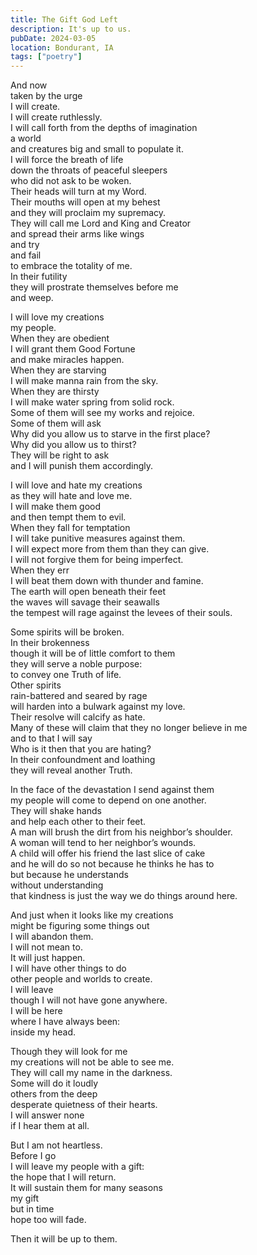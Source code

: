 ```yaml
---
title: The Gift God Left
description: It's up to us.
pubDate: 2024-03-05
location: Bondurant, IA
tags: ["poetry"]
---
```


And now  
taken by the urge  
I will create.  
I will create ruthlessly.  
I will call forth from the depths of imagination  
a world  
and creatures big and small to populate it.  
I will force the breath of life  
down the throats of peaceful sleepers  
who did not ask to be woken.  
Their heads will turn at my Word.  
Their mouths will open at my behest  
and they will proclaim my supremacy.  
They will call me Lord and King and Creator  
and spread their arms like wings  
and try  
and fail  
to embrace the totality of me.  
In their futility  
they will prostrate themselves before me  
and weep.  

I will love my creations  
my people.  
When they are obedient  
I will grant them Good Fortune  
and make miracles happen.  
When they are starving  
I will make manna rain from the sky.  
When they are thirsty  
I will make water spring from solid rock.  
Some of them will see my works and rejoice.  
Some of them will ask  
Why did you allow us to starve in the first place?  
Why did you allow us to thirst?  
They will be right to ask  
and I will punish them accordingly.  

I will love and hate my creations  
as they will hate and love me.  
I will make them good  
and then tempt them to evil.  
When they fall for temptation  
I will take punitive measures against them.  
I will expect more from them than they can give.  
I will not forgive them for being imperfect.  
When they err  
I will beat them down with thunder and famine.  
The earth will open beneath their feet  
the waves will savage their seawalls  
the tempest will rage against the levees of their souls.  

Some spirits will be broken.  
In their brokenness  
though it will be of little comfort to them  
they will serve a noble purpose:  
to convey one Truth of life.  
Other spirits  
rain-battered and seared by rage  
will harden into a bulwark against my love.  
Their resolve will calcify as hate.  
Many of these will claim that they no longer believe in me  
and to that I will say  
Who is it then that you are hating?  
In their confoundment and loathing  
they will reveal another Truth.  

In the face of the devastation I send against them  
my people will come to depend on one another.  
They will shake hands  
and help each other to their feet.  
A man will brush the dirt from his neighbor’s shoulder.  
A woman will tend to her neighbor’s wounds.  
A child will offer his friend the last slice of cake  
and he will do so not because he thinks he has to  
but because he understands  
without understanding  
that kindness is just the way we do things around here.  

And just when it looks like my creations  
might be figuring some things out  
I will abandon them.  
I will not mean to.  
It will just happen.  
I will have other things to do  
other people and worlds to create.  
I will leave  
though I will not have gone anywhere.  
I will be here  
where I have always been:  
inside my head.  

Though they will look for me  
my creations will not be able to see me.  
They will call my name in the darkness.  
Some will do it loudly  
others from the deep  
desperate quietness of their hearts.  
I will answer none  
if I hear them at all.  

But I am not heartless.  
Before I go  
I will leave my people with a gift:  
the hope that I will return.  
It will sustain them for many seasons  
my gift  
but in time  
hope too will fade.  

Then it will be up to them.  
